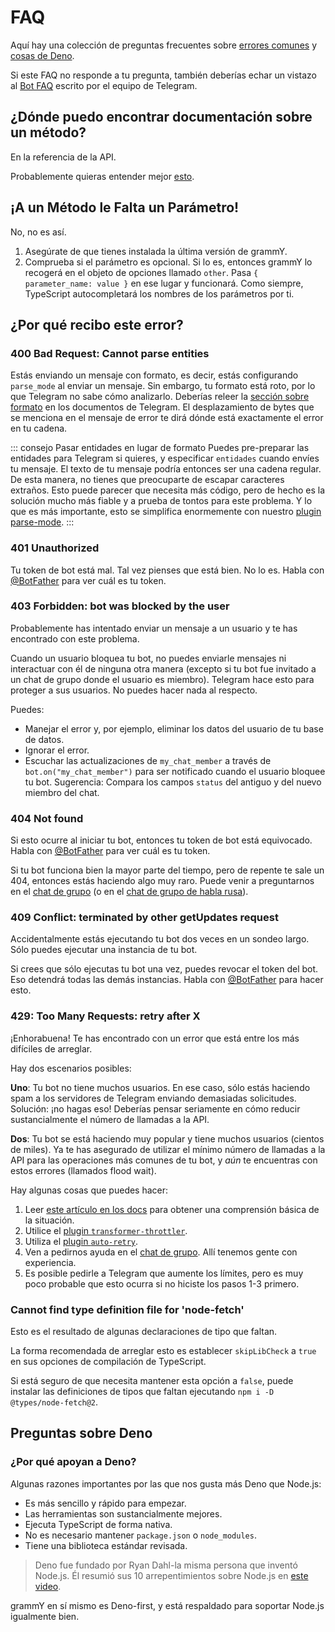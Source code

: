 # FAQ

Aquí hay una colección de preguntas frecuentes sobre [errores comunes](#¿por-que-recibo-este-error) y [cosas de Deno](#preguntas-sobre-deno).

Si este FAQ no responde a tu pregunta, también deberías echar un vistazo al [Bot FAQ](https://core.telegram.org/bots/faq) escrito por el equipo de Telegram.

## ¿Dónde puedo encontrar documentación sobre un método?

En la referencia de la API.

Probablemente quieras entender mejor [esto](../guide).

## ¡A un Método le Falta un Parámetro!

No, no es así.

1. Asegúrate de que tienes instalada la última versión de grammY.
2. Comprueba si el parámetro es opcional.
   Si lo es, entonces grammY lo recogerá en el objeto de opciones llamado `other`.
   Pasa `{ parameter_name: value }` en ese lugar y funcionará.
   Como siempre, TypeScript autocompletará los nombres de los parámetros por ti.

## ¿Por qué recibo este error?

### 400 Bad Request: Cannot parse entities

Estás enviando un mensaje con formato, es decir, estás configurando `parse_mode` al enviar un mensaje.
Sin embargo, tu formato está roto, por lo que Telegram no sabe cómo analizarlo.
Deberías releer la [sección sobre formato](https://core.telegram.org/bots/api#formatting-options) en los documentos de Telegram.
El desplazamiento de bytes que se menciona en el mensaje de error te dirá dónde está exactamente el error en tu cadena.

::: consejo Pasar entidades en lugar de formato
Puedes pre-preparar las entidades para Telegram si quieres, y especificar `entidades` cuando envíes tu mensaje.
El texto de tu mensaje podría entonces ser una cadena regular.
De esta manera, no tienes que preocuparte de escapar caracteres extraños.
Esto puede parecer que necesita más código, pero de hecho es la solución mucho más fiable y a prueba de tontos para este problema.
Y lo que es más importante, esto se simplifica enormemente con nuestro [plugin parse-mode](../plugins/parse-mode.md).
:::

### 401 Unauthorized

Tu token de bot está mal.
Tal vez pienses que está bien.
No lo es.
Habla con [@BotFather](https://t.me/BotFather) para ver cuál es tu token.

### 403 Forbidden: bot was blocked by the user

Probablemente has intentado enviar un mensaje a un usuario y te has encontrado con este problema.

Cuando un usuario bloquea tu bot, no puedes enviarle mensajes ni interactuar con él de ninguna otra manera (excepto si tu bot fue invitado a un chat de grupo donde el usuario es miembro).
Telegram hace esto para proteger a sus usuarios.
No puedes hacer nada al respecto.

Puedes:

- Manejar el error y, por ejemplo, eliminar los datos del usuario de tu base de datos.
- Ignorar el error.
- Escuchar las actualizaciones de `my_chat_member` a través de `bot.on("my_chat_member")` para ser notificado cuando el usuario bloquee tu bot.
  Sugerencia: Compara los campos `status` del antiguo y del nuevo miembro del chat.

### 404 Not found

Si esto ocurre al iniciar tu bot, entonces tu token de bot está equivocado.
Habla con [@BotFather](https://t.me/BotFather) para ver cuál es tu token.

Si tu bot funciona bien la mayor parte del tiempo, pero de repente te sale un 404, entonces estás haciendo algo muy raro.
Puede venir a preguntarnos en el [chat de grupo](https://t.me/grammyjs) (o en el [chat de grupo de habla rusa](https://t.me/grammyjs_ru)).

### 409 Conflict: terminated by other getUpdates request

Accidentalmente estás ejecutando tu bot dos veces en un sondeo largo.
Sólo puedes ejecutar una instancia de tu bot.

Si crees que sólo ejecutas tu bot una vez, puedes revocar el token del bot.
Eso detendrá todas las demás instancias.
Habla con [@BotFather](https://t.me/BotFather) para hacer esto.

### 429: Too Many Requests: retry after X

¡Enhorabuena!
Te has encontrado con un error que está entre los más difíciles de arreglar.

Hay dos escenarios posibles:

**Uno**: Tu bot no tiene muchos usuarios.
En ese caso, sólo estás haciendo spam a los servidores de Telegram enviando demasiadas solicitudes.
Solución: ¡no hagas eso!
Deberías pensar seriamente en cómo reducir sustancialmente el número de llamadas a la API.

**Dos**: Tu bot se está haciendo muy popular y tiene muchos usuarios (cientos de miles).
Ya te has asegurado de utilizar el mínimo número de llamadas a la API para las operaciones más comunes de tu bot, y _aún_ te encuentras con estos errores (llamados flood wait).

Hay algunas cosas que puedes hacer:

1. Leer [este artículo en los docs](../advanced/flood.md) para obtener una comprensión básica de la situación.
2. Utilice el [plugin `transformer-throttler`](../plugins/transformer-throttler.md).
3. Utiliza el [plugin `auto-retry`](../plugins/auto-retry.md).
4. Ven a pedirnos ayuda en el [chat de grupo](https://t.me/grammyjs).
   Allí tenemos gente con experiencia.
5. Es posible pedirle a Telegram que aumente los límites, pero es muy poco probable que esto ocurra si no hiciste los pasos 1-3 primero.

### Cannot find type definition file for 'node-fetch'

Esto es el resultado de algunas declaraciones de tipo que faltan.

La forma recomendada de arreglar esto es establecer `skipLibCheck` a `true` en sus opciones de compilación de TypeScript.

Si está seguro de que necesita mantener esta opción a `false`, puede instalar las definiciones de tipos que faltan ejecutando `npm i -D @types/node-fetch@2`.

## Preguntas sobre Deno

### ¿Por qué apoyan a Deno?

Algunas razones importantes por las que nos gusta más Deno que Node.js:

- Es más sencillo y rápido para empezar.
- Las herramientas son sustancialmente mejores.
- Ejecuta TypeScript de forma nativa.
- No es necesario mantener `package.json` o `node_modules`.
- Tiene una biblioteca estándar revisada.

> Deno fue fundado por Ryan Dahl-la misma persona que inventó Node.js.
> Él resumió sus 10 arrepentimientos sobre Node.js en [este video](https://youtu.be/M3BM9TB-8yA).

grammY en sí mismo es Deno-first, y está respaldado para soportar Node.js igualmente bien.
